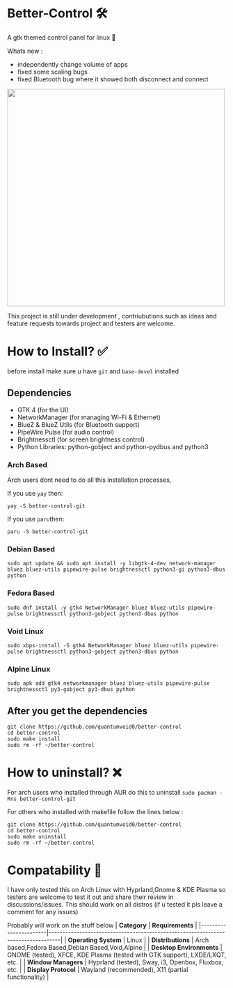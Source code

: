 # Better-Control 🛠️ 
A gtk themed control panel for linux 🐧

Whats new :
- independently change volume of apps
- fixed some scaling bugs
- fixed Bluetooth bug where it showed both disconnect and connect

<img src="https://github.com/user-attachments/assets/5f9fe1eb-6bff-428a-95d2-5d97f8d4e209" width="500" />

This project is still under development , contriubutions such as ideas and feature requests towards project and testers are welcome.

# How to Install? ✅ 
before install make sure u have `git` and `base-devel` installed

## Dependencies

- GTK 4 (for the UI)
- NetworkManager (for managing Wi-Fi & Ethernet)
- BlueZ & BlueZ Utils (for Bluetooth support)
- PipeWire Pulse (for audio control)
- Brightnessctl (for screen brightness control)
- Python Libraries: python-gobject and python-pydbus and python3

### Arch Based
Arch users dont need to do all this installation processes, 

If you use `yay` then:

```yay -S better-control-git```

If you use `paru`then:

```paru -S better-control-git```

### Debian Based
```sudo apt update && sudo apt install -y libgtk-4-dev network-manager bluez bluez-utils pipewire-pulse brightnessctl python3-gi python3-dbus python```

### Fedora Based
```sudo dnf install -y gtk4 NetworkManager bluez bluez-utils pipewire-pulse brightnessctl python3-gobject python3-dbus python```

### Void Linux
```sudo xbps-install -S gtk4 NetworkManager bluez bluez-utils pipewire-pulse brightnessctl python3-gobject python3-dbus python```

### Alpine Linux
```sudo apk add gtk4 networkmanager bluez bluez-utils pipewire-pulse brightnessctl py3-gobject py3-dbus python```


## After you get the dependencies 
```
git clone https://github.com/quantumvoid0/better-control
cd better-control
sudo make install
sudo rm -rf ~/better-control

```
# How to uninstall? ❌

For arch users who installed through AUR do this to uninstall `sudo pacman -Rns better-control-git`

For others who installed with makefile follow the lines below :

```
git clone https://github.com/quantumvoid0/better-control
cd better-control
sudo make uninstall
sudo rm -rf ~/better-control

```

# Compatability 📄
I have only tested this on Arch Linux with Hyprland,Gnome & KDE Plasma so testers are welcome to test it out and share their review in discussions/issues. This should work on all distros (if u tested it pls leave a comment for any issues)

Probably will work on the stuff below 
| **Category**         | **Requirements**                                                                 |
|-----------------------|----------------------------------------------------------------------------------|
| **Operating System**  | Linux                                                                            |
| **Distributions**     | Arch based,Fedora Based,Debian Based,Void,Alpine                                                            |
| **Desktop Environments** | GNOME (tested), XFCE, KDE Plasma (tested with GTK support), LXDE/LXQT, etc.                  |
| **Window Managers**   | Hyprland (tested), Sway, i3, Openbox, Fluxbox, etc.                             |
| **Display Protocol**     | Wayland (recommended), X11 (partial functionality)                               |


